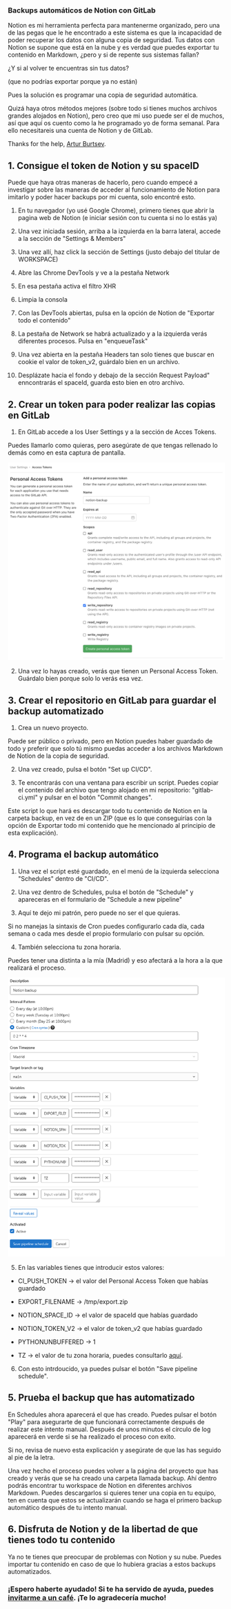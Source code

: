 ### Backups automáticos de Notion con GitLab

Notion es mi herramienta perfecta para mantenerme organizado, pero una de las pegas que le he encontrado a este sistema es que la incapacidad de poder recuperar los datos con alguna copia de seguridad. Tus datos con Notion se supone que está en la nube y es verdad que puedes exportar tu contenido en Markdown, ¿pero y si de repente sus sistemas fallan? 

¿Y si al volver te encuentras sin tus datos? 

(que no podrías exportar porque ya no están)

Pues la solución es programar una copia de seguridad automática. 

Quizá haya otros métodos mejores (sobre todo si tienes muchos archivos grandes alojados en Notion), pero creo que mi uso puede ser el de muchos, así que aquí os cuento como la he programado yo de forma semanal. Para ello necesitareis una cuenta de Notion y de GitLab.

Thanks for the help, [Artur Burtsev](https://artur-en.medium.com/automated-notion-backups-f6af4edc298d).

## 1. Consigue el token de Notion y su spaceID

Puede que haya otras maneras de hacerlo, pero cuando empecé a investigar sobre las maneras de acceder al funcionamiento de Notion para imitarlo y poder hacer backups por mi cuenta, solo encontré esto.

1. En tu navegador (yo usé Google Chrome), primero tienes que abrir la pagina web de Notion (e iniciar sesión con tu cuenta si no lo estás ya)

2. Una vez iniciada sesión, arriba a la izquierda en la barra lateral, accede a la sección de "Settings & Members"

3. Una vez allí, haz click la sección de Settings (justo debajo del titular de WORKSPACE)

4. Abre las Chrome DevTools y ve a la pestaña Network

5. En esa pestaña activa el filtro XHR

6. Limpia la consola

7. Con las DevTools abiertas, pulsa en la opción de Notion de "Exportar todo el contenido"

8. La pestaña de Network se habrá actualizado y a la izquierda verás diferentes procesos. Pulsa en "enqueueTask"

9. Una vez abierta en la pestaña Headers tan solo tienes que buscar en cookie el valor de token_v2, guárdalo bien en un archivo.

10. Desplázate hacia el fondo y debajo de la sección Request Payload" enncontrarás el spaceId, guarda esto bien en otro archivo.

## 2. Crear un token para poder realizar las copias en GitLab

1. En GitLab accede a los User Settings y a la sección de Acces Tokens. 

Puedes llamarlo como quieras, pero asegúrate de que tengas rellenado lo demás como en esta captura de pantalla.

<img src="./images/gitlab_token.png"/>

2. Una vez lo hayas creado, verás que tienen un Personal Access Token. Guárdalo bien porque solo lo verás esa vez.

## 3. Crear el repositorio en GitLab para guardar el backup automatizado

1. Crea un nuevo proyecto. 

Puede ser público o privado, pero en Notion puedes haber guardado de todo y preferir que solo tú mismo puedas acceder a los archivos Markdown de Notion de la copia de seguridad.

2. Una vez creado, pulsa el botón "Set up CI/CD".

3. Te encontrarás con una ventana para escribir un script. Puedes copiar el contenido del archivo que tengo alojado en mi repositorio: "gitlab-ci.yml" y pulsar en el botón "Commit changes".

Este script lo que hará es descargar todo tu contenido de Notion en la carpeta backup, en vez de en un ZIP (que es lo que conseguirías con la opción de Exportar todo mi contenido que he mencionado al principio de esta explicación).

## 4. Programa el backup automático

1. Una vez el script esté guardado, en el menú de la izquierda selecciona "Schedules" dentro de "CI/CD".

2. Una vez dentro de Schedules, pulsa el botón de "Schedule" y apareceras en el formulario de "Schedule a new pipeline"

3. Aquí te dejo mi patrón, pero puede no ser el que quieras. 

Si no manejas la sintaxis de Cron puedes configurarlo cada día, cada semana o cada mes desde el propio formulario con pulsar su opción. 

4. También selecciona tu zona horaria.

Puedes tener una distinta a la mía (Madrid) y eso afectará a la hora a la que realizará el proceso.

<img src="./images/notion_schedule.png"/>

5. En las variables tienes que introducir estos valores:

- CI_PUSH_TOKEN -> el valor del Personal Access Token que habías guardado

- EXPORT_FILENAME -> /tmp/export.zip

- NOTION_SPACE_ID -> el valor de spaceId que habías guardado

- NOTION_TOKEN_V2 -> el valor de token_v2 que habías guardado

- PYTHONUNBUFFERED -> 1

- TZ -> el valor de tu zona horaria, puedes consultarlo [aquí](https://en.wikipedia.org/wiki/List_of_tz_database_time_zones).

6. Con esto intrdoucido, ya puedes pulsar el botón "Save pipeline schedule".

## 5. Prueba el backup que has automatizado

En Schedules ahora aparecerá el que has creado. Puedes pulsar el botón "Play" para asegurarte de que funcionará correctamente después de realizar este intento manual. Después de unos minutos el círculo de log aparecerá en verde si se ha realizado el proceso con exito. 

Si no, revisa de nuevo esta explicación y asegúrate de que las has seguido al pie de la letra.

Una vez hecho el proceso puedes volver a la página del proyecto que has creado y verás que se ha creado una carpeta llamada backup. Ahí dentro podrás encontrar tu workspace de Notion en diferentes archivos Markdown. Puedes descargarlos si quieres tener una copia en tu equipo, ten en cuenta que estos se actualizarán cuando se haga el primero backup automático después de tu intento manual.

## 6. Disfruta de Notion y de la libertad de que tienes todo tu contenido

Ya no te tienes que preocupar de problemas con Notion y su nube. Puedes importar tu contenido en caso de que lo hubiera gracias a estos backups automatizados. 


### ¡Espero haberte ayudado! Si te ha servido de ayuda, puedes [invitarme a un café](https://www.buymeacoffee.com/arturocode). ¡Te lo agradecería mucho!
